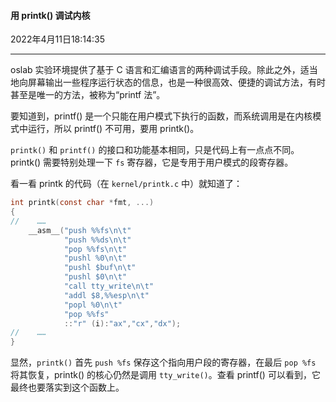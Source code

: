 #### 用 printk() 调试内核

2022年4月11日18:14:35

---

oslab 实验环境提供了基于 C 语言和汇编语言的两种调试手段。除此之外，适当地向屏幕输出一些程序运行状态的信息，也是一种很高效、便捷的调试方法，有时甚至是唯一的方法，被称为“printf 法”。

要知道到，printf() 是一个只能在用户模式下执行的函数，而系统调用是在内核模式中运行，所以 printf() 不可用，要用 printk()。

`printk()` 和 `printf()` 的接口和功能基本相同，只是代码上有一点点不同。printk() 需要特别处理一下 `fs` 寄存器，它是专用于用户模式的段寄存器。

看一看 printk 的代码（在 `kernel/printk.c` 中）就知道了：

```c
int printk(const char *fmt, ...)
{
//    ……
    __asm__("push %%fs\n\t"
            "push %%ds\n\t"
            "pop %%fs\n\t"
            "pushl %0\n\t"
            "pushl $buf\n\t"
            "pushl $0\n\t"
            "call tty_write\n\t"
            "addl $8,%%esp\n\t"
            "popl %0\n\t"
            "pop %%fs"
            ::"r" (i):"ax","cx","dx");
//    ……
}
```

显然，`printk()` 首先 `push %fs` 保存这个指向用户段的寄存器，在最后 `pop %fs` 将其恢复，printk() 的核心仍然是调用 `tty_write()`。查看 printf() 可以看到，它最终也要落实到这个函数上。



